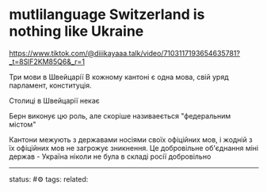 # mutlilanguage Switzerland is nothing like Ukraine
https://www.tiktok.com/@diiikayaaa.talk/video/7103117193654635781?_t=8SlF2KM85Q6&_r=1

Три мови в Швейцарії
В кожному кантоні є одна мова, свій уряд парламент, конституція.

Столиці в Швейцарії некає

Берн виконує цю роль, але скоріше називаеється "федеральним містом"

Кантони межують з державами носіями своїх офіційних мов, і жодній з їх офіційних мов не загрожує зникнення.
Це добровільне об'єднання міні держав - Україна ніколи не була в складі росії добровільно

---
status: #⚙️ 
tags: 
related: 